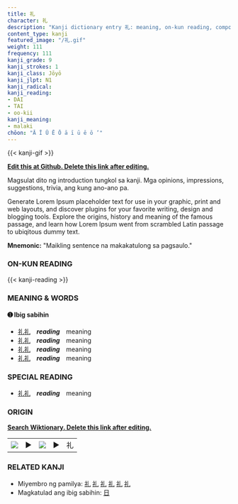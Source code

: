 ```yaml
---
title: 礼
character: 礼
description: "Kanji dictionary entry 礼: meaning, on-kun reading, compounds, origin, related kanji"
content_type: kanji
featured_image: "/礼.gif"
weight: 111
frequency: 111
kanji_grade: 9
kanji_strokes: 1
kanji_class: Jōyō
kanji_jlpt: N1
kanji_radical: 
kanji_reading: 
- DAI
- TAI
- oo-kii
kanji_meaning:
- malaki
chōon: "Ā Ī Ū Ē Ō ā ī ū ē ō ’"
---
```

[//]: # (Don't edit the line below. Kanji animated GIF code is automatically generated.)
{{< kanji-gif >}}

[//]: # (Edit below this line.)

**[Edit this at Github. Delete this link after editing.](https://github.com/tim0g/tim/tree/main/content/kanji/礼/index.md)**

Magsulat dito ng introduction tungkol sa kanji. Mga opinions, impressions, suggestions, trivia, ang kung ano-ano pa.

Generate Lorem Ipsum placeholder text for use in your graphic, print and web layouts, and discover plugins for your favorite writing, design and blogging tools. Explore the origins, history and meaning of the famous passage, and learn how Lorem Ipsum went from scrambled Latin passage to ubiqitous dummy text.
 
**Mnemonic:** "Maikling sentence na makakatulong sa pagsaulo."

### ON-KUN READING

[//]: # (Don't edit the line below. ON-KUN READING code is automatically generated.)
{{< kanji-reading >}}

### MEANING & WORDS

#### ➊ **Ibig sabihin**
  - [礼](../礼)[礼](../礼)　***reading***　meaning
  - [礼](../礼)[礼](../礼)　***reading***　meaning
  - [礼](../礼)[礼](../礼)　***reading***　meaning
  - [礼](../礼)[礼](../礼)　***reading***　meaning

### SPECIAL READING
  - [礼](../礼)[礼](../礼)　***reading***　meaning

### ORIGIN

**[Search Wiktionary. Delete this link after editing.](https://wiktionary.org/wiki/礼)**
<table class="kanji-table"><tr><td>
<img src="60px-礼-bronze.svg.png">
</td><td>▶</td><td>
<img src="60px-礼-oracle.svg.png">
</td><td>▶</td>
<td class="kanji-origin">礼</td>
</tr></table>

### RELATED KANJI
- Miyembro ng pamilya: [礼](../礼) [礼](../礼) [礼](../礼) [礼](../礼) [礼](../礼) [礼](../礼)
- Magkatulad ang ibig sabihin: [日](../日)
